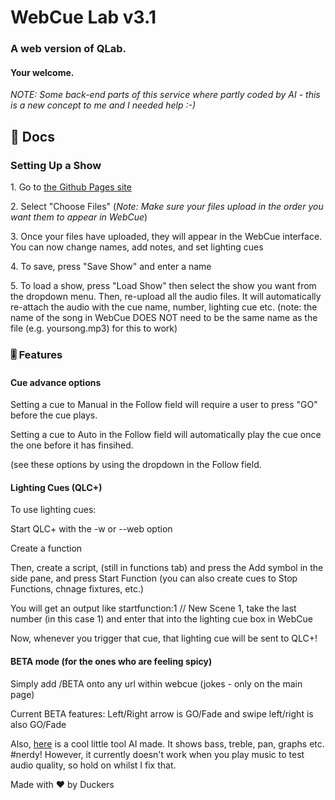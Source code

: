 <h1>WebCue Lab v3.1</h1>
<h3>A web version of QLab.</h3>
<h4>Your welcome.</h4>
 <em>NOTE: Some back-end parts of this service where partly coded by AI - this is a new concept to me and I needed help :-)</em>
<h2>📄 Docs</h2>
<h3>Setting Up a Show</h3>
<p> 1. Go to <a href="https://therealduckers.github.io/WebCue">the Github Pages site</a></p>
<p> 2. Select "Choose Files" (<em>Note: Make sure your files upload in the order you want them to appear in WebCue</em>) </p>
<p> 3. Once your files have uploaded, they will appear in the WebCue interface. You can now change names, add notes, and set lighting cues</p>
<p> 4. To save, press "Save Show" and enter a name</p>
<p> 5. To load a show, press "Load Show" then select the show you want from the dropdown menu. Then, re-upload all the audio files. It will automatically re-attach the audio with the cue name, number, lighting cue etc. (note: the name of the song in WebCue DOES NOT need to be the same name as the file (e.g. yoursong.mp3) for this to work) </p>

<h3>🎚️ Features</h3>
<h4>Cue advance options</h4>
<p>Setting a cue to Manual in the Follow field will require a user to press "GO" before the cue plays.</p>
<p>Setting a cue to Auto in the Follow field will automatically play the cue once the one before it has finsihed.</p>
<P>(see these options by using the dropdown in the Follow field.</P>

<h4>Lighting Cues (QLC+)</h4>
<p>To use lighting cues:</p>
<p>Start QLC+ with the -w or --web option</p>
<p>Create a function</p>
<p>Then, create a script, (still in functions tab) and press the Add symbol in the side pane, and press Start Function (you can also create cues to Stop Functions, chnage fixtures, etc.)</p>
<p>You will get an output like startfunction:1 // New Scene 1, take the last number (in this case 1) and enter that into the lighting cue box in WebCue</p>
<p>Now, whenever you trigger that cue, that lighting cue will be sent to QLC+!</p>

<h4>BETA mode (for the ones who are feeling spicy)</h4>
<p>Simply add /BETA onto any url within webcue (jokes - only on the main page)</p>
<p>Current BETA features: Left/Right arrow is GO/Fade and swipe left/right is also GO/Fade</p>
<p> Also, <a href="https://therealduckers.github.io/WebCue/tuner">here</a> is a cool little tool AI made. It shows bass, treble, pan, graphs etc. #nerdy! However, it currently doesn't work when you play music to test audio quality, so hold on whilst I fix that.</p>


<p>Made with ❤️ by Duckers</p>
